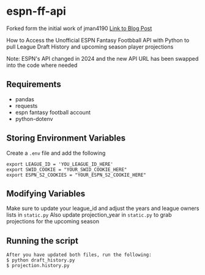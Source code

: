 # espn-ff-api
Forked form the initial work of jman4190
[Link to Blog Post](https://jman4190.medium.com/how-to-use-python-with-the-espn-fantasy-draft-api-ecde38621b1b) 

How to Access the Unofficial ESPN Fantasy Footbball API with Python to pull League Draft History and upcoming season player projections

Note: ESPN's API changed in 2024 and the new API URL has been swapped into the code where needed

## Requirements
- pandas
- requests
- espn fantasy football account
- python-dotenv

## Storing Environment Variables
Create a `.env` file and add the following
```
export LEAGUE_ID = 'YOU_LEAGUE_ID_HERE'
export SWID_COOKIE = "YOUR_SWID_COOKIE_HERE"
export ESPN_S2_COOKIES = "YOUR_ESPN_S2_COOKIE_HERE"
```
## Modifying Variables
Make sure to update your league_id and adjust the years and league owners lists in `static.py` 
Also update projection_year in `static.py` to grab projections for the upcoming season

## Running the script
```
After you have updated both files, run the following:
$ python draft_history.py
$ projection.history.py
```
